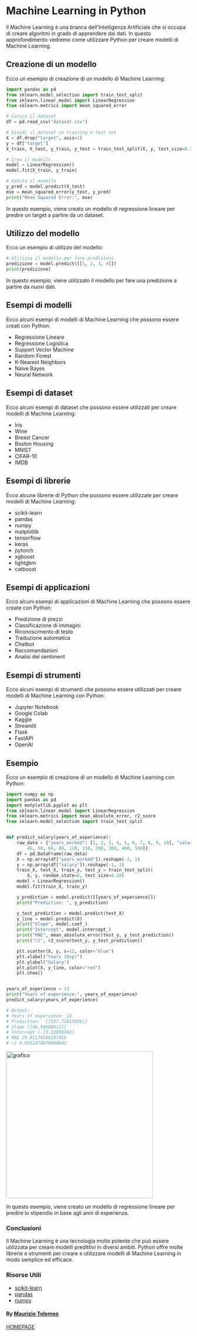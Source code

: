 # Machine Learning in Python

Il Machine Learning è una branca dell'Intelligenza Artificiale che si occupa di creare algoritmi in grado di apprendere dai dati. In questo approfondimento vedremo come utilizzare Python per creare modelli di Machine Learning.

## Creazione di un modello

Ecco un esempio di creazione di un modello di Machine Learning:

```python
import pandas as pd
from sklearn.model_selection import train_test_split
from sklearn.linear_model import LinearRegression
from sklearn.metrics import mean_squared_error

# Carica il dataset
df = pd.read_csv("dataset.csv")

# Dividi il dataset in training e test set
X = df.drop("target", axis=1)
y = df["target"]
X_train, X_test, y_train, y_test = train_test_split(X, y, test_size=0.2, random_state=42)

# Crea il modello
model = LinearRegression()
model.fit(X_train, y_train)

# Valuta il modello
y_pred = model.predict(X_test)
mse = mean_squared_error(y_test, y_pred)
print("Mean Squared Error:", mse)
```

In questo esempio, viene creato un modello di regressione lineare per predire un target a partire da un dataset.

## Utilizzo del modello

Ecco un esempio di utilizzo del modello:

```python
# Utilizza il modello per fare predizioni
predizione = model.predict([[1, 2, 3, 4]])
print(predizione)
```

In questo esempio, viene utilizzato il modello per fare una predizione a partire da nuovi dati.

## Esempi di modelli

Ecco alcuni esempi di modelli di Machine Learning che possono essere creati con Python:

- Regressione Lineare
- Regressione Logistica
- Support Vector Machine
- Random Forest
- K-Nearest Neighbors
- Naive Bayes
- Neural Network

## Esempi di dataset

Ecco alcuni esempi di dataset che possono essere utilizzati per creare modelli di Machine Learning:

- Iris
- Wine
- Breast Cancer
- Boston Housing
- MNIST
- CIFAR-10
- IMDB

## Esempi di librerie

Ecco alcune librerie di Python che possono essere utilizzate per creare modelli di Machine Learning:

- scikit-learn
- pandas
- numpy
- matplotlib
- tensorflow
- keras
- pytorch
- xgboost
- lightgbm
- catboost

## Esempi di applicazioni

Ecco alcuni esempi di applicazioni di Machine Learning che possono essere create con Python:

- Predizione di prezzi
- Classificazione di immagini
- Riconoscimento di testo
- Traduzione automatica
- Chatbot
- Raccomandazioni
- Analisi del sentiment

## Esempi di strumenti

Ecco alcuni esempi di strumenti che possono essere utilizzati per creare modelli di Machine Learning con Python:

- Jupyter Notebook
- Google Colab
- Kaggle
- Streamlit
- Flask
- FastAPI
- OpenAI

## Esempio

Ecco un esempio di creazione di un modello di Machine Learning con Python:

```python
import numpy as np
import pandas as pd
import matplotlib.pyplot as plt
from sklearn.linear_model import LinearRegression
from sklearn.metrics import mean_absolute_error, r2_score
from sklearn.model_selection import train_test_split


def predict_salary(years_of_experience):
    raw_data = {"years_worked": [1, 2, 3, 4, 5, 6, 7, 8, 9, 10], "salary": [
        45, 50, 60, 80, 110, 150, 200, 300, 400, 500]}
    df = pd.DataFrame(raw_data)
    X = np.array(df["years_worked"]).reshape(-1, 1)
    y = np.array(df["salary"]).reshape(-1, 1)
    train_X, test_X, train_y, test_y = train_test_split(
        X, y, random_state=0, test_size=0.20)
    model = LinearRegression()
    model.fit(train_X, train_y)

    y_prediction = model.predict([[years_of_experience]])
    print("Prediction: ", y_prediction)

    y_test_prediction = model.predict(test_X)
    y_line = model.predict(X)
    print("Slope", model.coef_)
    print("Intercept", model.intercept_)
    print("MAE", mean_absolute_error(test_y, y_test_prediction))
    print("r2", r2_score(test_y, y_test_prediction))

    plt.scatter(X, y, s=12, color="blue")
    plt.xlabel("Years (Exp)")
    plt.ylabel("Salary")
    plt.plot(X, y_line, color="red")
    plt.show()


years_of_experience = 13
print("Years of experience:", years_of_experience)
predict_salary(years_of_experience)

# Output:
# Years of experience: 13
# Prediction:  [[537.72015656]]
# Slope [[46.99608611]]
# Intercept [-73.22896282]
# MAE 29.01174168297456
# r2 0.9552474870490842
```

<img width="400" src="https://moris88.github.io/formazione-python/assets/images/machine-learning.png" alt="grafico">

In questo esempio, viene creato un modello di regressione lineare per predire lo stipendio in base agli anni di esperienza.

### Conclusioni

Il Machine Learning è una tecnologia molto potente che può essere utilizzata per creare modelli predittivi in diversi ambiti. Python offre molte librerie e strumenti per creare e utilizzare modelli di Machine Learning in modo semplice ed efficace.

### Risorse Utili

- [scikit-learn](https://scikit-learn.org/stable/)
- [pandas](https://pandas.pydata.org/)
- [numpy](https://numpy.org/)

#### By [Maurizio Tolomeo](https://github.com/moris88)

[HOMEPAGE](https://moris88.github.io/formazione-python/)
